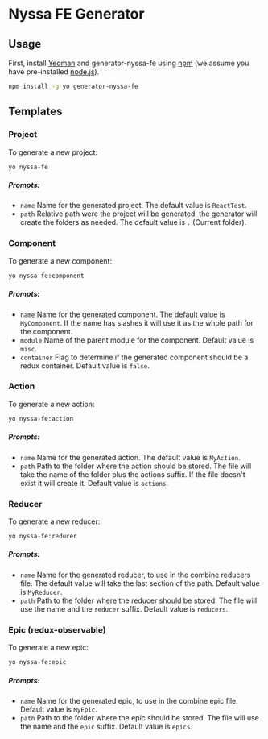 # Nyssa FE Generator

## Usage

First, install [Yeoman](http://yeoman.io) and generator-nyssa-fe using [npm](https://www.npmjs.com/) (we assume you have pre-installed [node.js](https://nodejs.org/)).

```bash
npm install -g yo generator-nyssa-fe
```

## Templates

### Project

To generate a new project:

```bash
yo nyssa-fe
```

##### Prompts:

- `name`
  Name for the generated project. The default value is `ReactTest`.
- `path`
  Relative path were the project will be generated, the generator will create the folders as needed. The default value is `.` (Current folder).

### Component

To generate a new component:

```bash
yo nyssa-fe:component
```

##### Prompts:

- `name`
  Name for the generated component. The default value is `MyComponent`. If the name has slashes it will use it as the whole path for the component.
- `module`
  Name of the parent module for the component. Default value is `misc`.
- `container`
  Flag to determine if the generated component should be a redux container. Default value is `false`.

### Action

To generate a new action:

```bash
yo nyssa-fe:action
```

##### Prompts:

- `name`
  Name for the generated action. The default value is `MyAction`.
- `path`
  Path to the folder where the action should be stored. The file will take the name of the folder plus the actions suffix. If the file doesn't exist it will create it. Default value is `actions`.

### Reducer

To generate a new reducer:

```bash
yo nyssa-fe:reducer
```

##### Prompts:

- `name`
  Name for the generated reducer, to use in the combine reducers file. The default value will take the last section of the path. Default value is `MyReducer`.
- `path`
  Path to the folder where the reducer should be stored. The file will use the name and the `reducer` suffix. Default value is `reducers`.

### Epic (redux-observable)

To generate a new epic:

```bash
yo nyssa-fe:epic
```

##### Prompts:

- `name`
  Name for the generated epic, to use in the combine epic file. Default value is `MyEpic`.
- `path`
  Path to the folder where the epic should be stored. The file will use the name and the `epic` suffix. Default value is `epics`.
